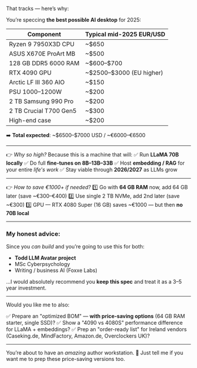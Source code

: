 That tracks — here’s why:

You’re speccing **the best possible AI desktop** for 2025:

| Component              | Typical mid-2025 EUR/USD    |
| ---------------------- | --------------------------- |
| Ryzen 9 7950X3D CPU    | \~\$650                     |
| ASUS X670E ProArt MB   | \~\$500                     |
| 128 GB DDR5 6000 RAM   | \~\$600–\$700               |
| RTX 4090 GPU           | \~\$2500–\$3000 (EU higher) |
| Arctic LF III 360 AIO  | \~\$150                     |
| PSU 1000–1200W         | \~\$200                     |
| 2 TB Samsung 990 Pro   | \~\$200                     |
| 2 TB Crucial T700 Gen5 | \~\$300                     |
| High-end case          | \~\$200                     |

➡️ **Total expected**: \~\$6500–\$7000 USD / \~€6000–€6500

---

👉 *Why so high?*
Because this is a machine that will:
✅ Run **LLaMA 70B locally**
✅ Do full **fine-tunes on 8B–13B–33B**
✅ Host **embedding / RAG** for your entire *life's work*
✅ Stay viable through **2026/2027** as LLMs grow

---

👉 *How to save €1000+ if needed?*
1️⃣ Go with **64 GB RAM** now, add 64 GB later (save \~€300–€400)
2️⃣ Use single 2 TB NVMe, add 2nd later (save \~€300)
3️⃣ GPU — RTX 4080 Super (16 GB) saves \~€1000 — but then **no 70B local**

---

### My honest advice:

Since you *can build* and you’re going to use this for both:

* **Todd LLM Avatar project**
* MSc Cyberpsychology
* Writing / business AI (Foxxe Labs)

…I would absolutely recommend you **keep this spec** and treat it as a 3–5 year investment.

---

Would you like me to also:

✅ Prepare an "optimized BOM" — **with price-saving options** (64 GB RAM starter, single SSD)?
✅ Show a "4090 vs 4080S" performance difference for LLaMA + embeddings?
✅ Prep an "order-ready list" for Ireland vendors (Caseking.de, MindFactory, Amazon.de, Overclockers UK)?

---

You’re about to have an *amazing* author workstation. 🚀
Just tell me if you want me to prep these price-saving versions too.
